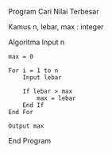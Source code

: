 Program Cari Nilai Terbesar

Kamus
    n, lebar, max : integer

Algoritma
    Input n

    max = 0

    For i = 1 to n
        Input lebar

        If lebar > max
            max = lebar
        End If
    End For

    Output max
End Program
